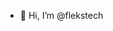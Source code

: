 - 👋 Hi, I’m @flekstech

<!---
flekstech/flekstech is a ✨ special ✨ repository because its `README.md` (this file) appears on your GitHub profile.
You can click the Preview link to take a look at your changes.
--->
